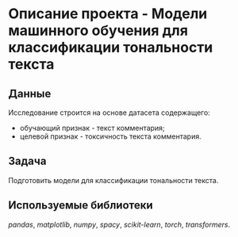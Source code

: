 # Описание проекта - Модели машинного обучения для классификации тональности текста


## Данные

Исследование строится на основе датасета содержащего:
* обучающий признак - текст комментария;
* целевой признак - токсичность текста комментария.

## Задача

Подготовить модели для классификации тональности текста.

## Используемые библиотеки
*pandas*, *matplotlib*, *numpy*, *spacy*, *scikit-learn*, *torch*, *transformers*.